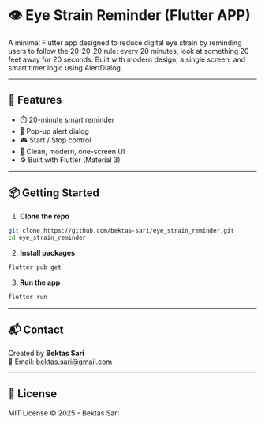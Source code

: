 # 👁️ Eye Strain Reminder (Flutter APP)

A minimal Flutter app designed to reduce digital eye strain by reminding users to follow the 20-20-20 rule: every 20 minutes, look at something 20 feet away for 20 seconds. 
Built with modern design, a single screen, and smart timer logic using AlertDialog.

---

## 🚀 Features

- ⏱️ 20-minute smart reminder
- 💬 Pop-up alert dialog
- 🎮 Start / Stop control
- 🎨 Clean, modern, one-screen UI
- ⚙️ Built with Flutter (Material 3)

---

## 📦 Getting Started

1. **Clone the repo**

```bash
git clone https://github.com/bektas-sari/eye_strain_reminder.git
cd eye_strain_reminder
```

2. **Install packages**

```bash
flutter pub get
```

3. **Run the app**

```bash
flutter run
```

---

## 📬 Contact

Created by **Bektas Sari**  
📧 Email: [bektas.sari@gmail.com](mailto:bektas.sari@gmail.com)

---

## 📄 License

MIT License © 2025 - Bektas Sari


